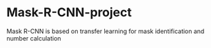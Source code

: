 # Mask-R-CNN-project
Mask R-CNN is based on transfer learning for mask identification and number calculation
